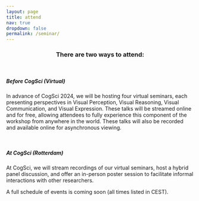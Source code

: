 ```yaml
---
layout: page
title: attend
nav: true
dropdown: false
permalink: /seminar/
---
```

<link rel="stylesheet" href="{{ site.baseurl | prepend: site.url }}/custom.css">
<div style="text-align: center;">
<p><h3>There are two ways to attend:</h3></p>
</div>

<br>

<div>
<p><h5><b>Before CogSci (Virtual)</b></h5></p>
</div>

<div>
<p>In advance of CogSci 2024, we will be hosting four virtual seminars, each presenting perspectives in Visual Perception, Visual Reasoning, Visual Communication, and Visual Expression. These talks will be streamed online and for free, allowing attendees to fully experience this component of the workshop from anywhere in the world. These talks will also be recorded and available online for asynchronous viewing.</p>

<!-- <p>Lightly edited recordings will be available <a href = "https://www.youtube.com/playlist?list=PL2_Vc3j_d7HPHojt9q2pP8A3AM_pIGy7C">here</a> after the workshop.</p> -->
</div>

<br>

<div>

<p><h5><b>At CogSci (Rotterdam)</b></h5></p>
</div>

<div>
<p> At CogSci, we will stream recordings of our virtual seminars, host a hybrid panel discussion, and offer an in-person poster session to facilitate informal interactions with other researchers. </p>
<p>
A full schedule of events is coming soon (all times listed in CEST).
<!-- Here is the full schedule of events (all times listed in CEST): -->
</p>

<p> <ul> 

<!-- <li>8:30-9:00: Welcome </li>
<li>9:00-10:00: Developmental Science Seminar (pre-recorded)</li>
<li>10:00-11:00: Artificial Intelligence Seminar (pre-recorded)</li>
<li>11:00-12:00: Neuroscience Seminar (pre-recorded)</li>
<li>12:00-1:00: BREAK (Lunch)</li>
<li>1:00-1:20: Opening Remarks: Drawing, from images to symbols (Fan)</li>
<li>1:20-2:20: Panel Discussion (Bainbridge, Dillon, Gryaditskaya, Lambon-Ralph, Long) </li>
<li>2:20-2:30: BREAK </li>
<li>2:30-2:45: Invited Talk 1: Sketch understanding by a machine (Gryaditskaya)</li>
<li>2:45-3:00: Invited Talk 2: CLIPasso: Semantically aware object sketching (Vinker)</li>
<li>3:00-3:10: BREAK </li>
<li>3:10-3:20: Contributed Talk 1: A Questionnaire to Measure Parental Support for Drawing (Straffon) </li>
<li>3:20-3:30: Contributed Talk 2: Using Natural Language and Program Abstractions to Instill Human Inductive Biases in Machines (Kumar) </li>
<li>3:30-3:40: Contributed Talk 3: Symbol superiority: Why $ is better remembered than "dollar" (Roberts) </li>
<li>3:40-3:50: Contributed Talk 4: Drawing What We Hear: Preattentive and Metaphorically Apt Chordal Glyphs (Lind)</li>
<li>3:50-4:00: BREAK</li>
<li>4:00-4:30: Poster Session</li>
<li>5:00-7:00: Happy Hour (TBD location in downtown Toronto)</li> -->

</ul> </p>



</div>
